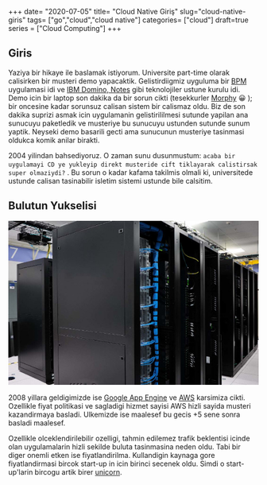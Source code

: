 +++
date= "2020-07-05"
title= "Cloud Native Giriş"
slug="cloud-native-giris"
tags= ["go","cloud","cloud native"]
categories= ["cloud"]
draft=true
series = ["Cloud Computing"]
+++

## Giris

Yaziya bir hikaye ile baslamak istiyorum. Universite part-time olarak calisirken bir musteri demo yapacaktik. 
Gelistirdiigmiz uyguluma bir [BPM](https://en.wikipedia.org/wiki/Business_process_management) uygulamasi idi ve [IBM Domino, Notes](https://www.zdnet.com/article/alas-poor-lotusibm-notes-we-knew-ye-well/) gibi teknolojiler ustune kurulu idi. 
Demo icin bir laptop son dakika da bir sorun cikti (tesekkurler [Morphy](https://en.wikipedia.org/wiki/Murphy%27s_law) 😀 ); bir oncesine kadar sorunsuz calisan sistem bir calismaz oldu. 
Biz de son dakika suprizi asmak icin uygulamanin gelistirililmesi sutunde yapilan ana sunucuyu paketledik ve musteriye bu sunucuyu ustunden sutunde sunum yaptik. 
Neyseki demo basarili gecti ama sunucunun musteriye tasinmasi oldukca komik anilar birakti. 

2004 yilindan bahsediyoruz. O zaman sunu dusunmustum: `acaba bir uygulamayi CD ye yukleyip direkt musteride cift tiklayarak calistirsak super olmaziydi?` . Bu sorun o kadar kafama takilmis olmali ki, universitede ustunde calisan tasinabilir isletim sistemi ustunde bile calsitim. 

## Bulutun Yukselisi

![Rack servers](/images/rack-servers.jpg#floatright)

2008 yillara geldigimizde ise [Google App Engine](https://cloud.google.com/appengine/) ve [AWS](https://aws.amazon.com/) karsimiza cikti. Ozellikle fiyat politikasi ve sagladigi hizmet sayisi AWS hizli sayida musteri kazandirmaya basladi. Ulkemizde ise maalesef bu gecis +5 sene sonra basladi maalesef. 

Ozellikle olceklendirilebilir ozelligi, tahmin edilemez trafik beklentisi icinde olan uygulamalarin hizli sekilde buluta tasinmasina neden oldu. Tabi bir diger onemli etken ise fiyatlandirilma. Kullandigin kaynaga gore fiyatlandirmasi bircok start-up in icin birinci secenek oldu. Simdi o start-up'larin bircogu artik birer [unicorn](https://en.wikipedia.org/wiki/List_of_unicorn_startup_companies).